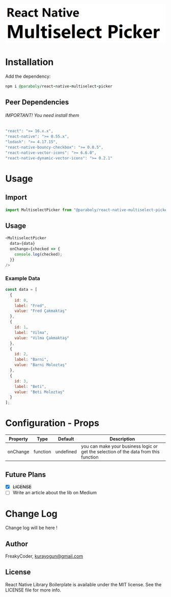 <img alt="React Native Library Boilerplate" src="assets/readMe.png" width="1050"/>

# Installation

Add the dependency:

```ruby
npm i @paraboly/react-native-multiselect-picker
```

## Peer Dependencies

###### IMPORTANT! You need install them

```js
"react": ">= 16.x.x",
"react-native": ">= 0.55.x",
"lodash": ">= 4.17.15",
"react-native-bouncy-checkbox": ">= 0.0.5",
"react-native-vector-icons": ">= 6.6.0",
"react-native-dynamic-vector-icons": ">= 0.2.1"
```

# Usage

## Import

```js
import MultiselectPicker from "@paraboly/react-native-multiselect-picker";
```

## Usage

```js
<MultiselectPicker
  data={data}
  onChange={checked => {
    console.log(checked);
  }}
/>
```

### Example Data

```js
const data = [
  {
    id: 0,
    label: "Fred",
    value: "Fred Çakmaktaş"
  },
  {
    id: 1,
    label: "Vilma",
    value: "Vilma Çakmaktaş"
  },
  {
    id: 2,
    label: "Barni",
    value: "Barni Moloztaş"
  },
  {
    id: 3,
    label: "Beti",
    value: "Beti Moloztaş"
  }
];
```

# Configuration - Props

| Property |   Type   |  Default  | Description                                                                          |
| -------- | :------: | :-------: | ------------------------------------------------------------------------------------ |
| onChange | function | undefined | you can make your business logic or get the selection of the data from this function |

## Future Plans

- [x] ~~LICENSE~~
- [ ] Write an article about the lib on Medium

# Change Log

Change log will be here !

## Author

FreakyCoder, kurayogun@gmail.com

## License

React Native Library Boilerplate is available under the MIT license. See the LICENSE file for more info.
